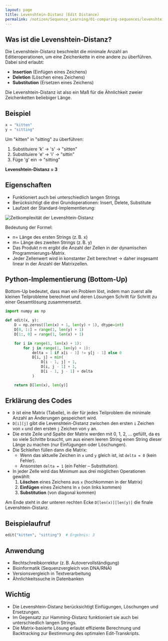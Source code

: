 ```yaml
---
layout: page
title: Levenshtein-Distanz (Edit Distance)
permalink: /notizen/Sequence_Learning/01-comparing-sequences/levenshtein_distance
---
```


## Was ist die Levenshtein-Distanz?

Die Levenshtein-Distanz beschreibt die minimale Anzahl an Editieroperationen, um eine Zeichenkette in eine andere zu überführen. Dabei sind erlaubt:

- **Insertion** (Einfügen eines Zeichens)
- **Deletion** (Löschen eines Zeichens)
- **Substitution** (Ersetzen eines Zeichens)

Die Levenshtein-Distanz ist also ein Maß für die Ähnlichkeit zweier Zeichenketten beliebiger Länge.

## Beispiel

```python
x = "kitten"
y = "sitting"
```

Um "kitten" in "sitting" zu überführen:

1. Substituiere 'k' → 's' → "sitten"
2. Substituiere 'e' → 'i' → "sittin"
3. Füge 'g' ein → "sitting"

**Levenshtein-Distanz = 3**

## Eigenschaften

- Funktioniert auch bei unterschiedlich langen Strings
- Berücksichtigt die drei Grundoperationen: Insert, Delete, Substitute
- Laufzeit der Standard-Implementierung:

![Zeitkomplexität der Levenshtein-Distanz](/assets/images/zeitkomplexität_levenshtein.png)

Bedeutung der Formel:
- n= Länge des ersten Strings (z. B. x)
- m= Länge des zweiten Strings (z. B. y)
- Das Produkt n⋅m ergibt die Anzahl der Zellen in der dynamischen Programmierungs-Matrix.
- Jeder Zellenwert wird in konstanter Zeit berechnet → daher insgesamt linear in der Anzahl der Matrixzellen.

## Python-Implementierung (Bottom-Up)
Bottom-Up bedeutet, dass man ein Problem löst, indem man zuerst alle kleinen Teilprobleme berechnet und deren Lösungen Schritt für Schritt zu einer Gesamtlösung zusammensetzt.

```python
import numpy as np

def edit(x, y):
    D = np.zeros((len(x) + 1, len(y) + 1), dtype=int)
    D[0, 1:] = range(1, len(y) + 1)
    D[1:, 0] = range(1, len(x) + 1)

    for i in range(1, len(x) + 1):
        for j in range(1, len(y) + 1):
            delta = 1 if x[i - 1] != y[j - 1] else 0
            D[i, j] = min(
                D[i - 1, j] + 1,
                D[i, j - 1] + 1,
                D[i - 1, j - 1] + delta
            )

    return D[len(x), len(y)]
```

## Erklärung des Codes

- `D` ist eine Matrix (Tabelle), in der für jedes Teilproblem die minimale Anzahl an Änderungen gespeichert wird.
- `D[i][j]` gibt die Levenshtein-Distanz zwischen den ersten `i` Zeichen von `x` und den ersten `j` Zeichen von `y` an.
- Die erste Zeile und Spalte der Matrix werden mit 0, 1, 2, ... gefüllt, da es so viele Schritte braucht, um aus einem leeren String einen String dieser Länge zu machen (nur Einfügungen oder Löschungen).
- Die Schleifen füllen dann die Matrix:
  - Wenn das aktuelle Zeichen in `x` und `y` gleich ist, ist `delta = 0` (kein Fehler).
  - Ansonsten `delta = 1` (ein Fehler – Substitution).
- In jeder Zelle wird das Minimum aus drei möglichen Operationen gewählt:
  1. **Löschen** eines Zeichens aus `x` (hochkommen in der Matrix)
  2. **Einfügen** eines Zeichens in `x` (von links kommen)
  3. **Substitution** (von diagonal kommen)

Am Ende steht in der unteren rechten Ecke `D[len(x)][len(y)]` die finale Levenshtein-Distanz.

## Beispielaufruf

```python
edit("kitten", "sitting")  # Ergebnis: 3
```

## Anwendung

- Rechtschreibkorrektur (z. B. Autovervollständigung)
- Bioinformatik (Sequenzvergleich von DNA/RNA)
- Versionsvergleich in Textverarbeitung
- Ähnlichkeitssuche in Datenbanken

## Wichtig

- Die Levenshtein-Distanz berücksichtigt Einfügungen, Löschungen und Ersetzungen.
- Im Gegensatz zur Hamming-Distanz funktioniert sie auch bei unterschiedlich langen Strings.
- Die Matrix-basierte Lösung erlaubt effiziente Berechnung und Backtracking zur Bestimmung des optimalen Edit-Transkripts.
